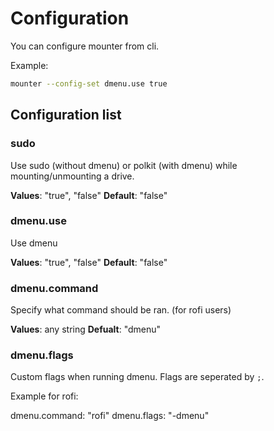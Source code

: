 # Configuration

You can configure mounter from cli.

Example:

```bash
mounter --config-set dmenu.use true
```

## Configuration list

### sudo
Use sudo (without dmenu) or polkit (with dmenu) while mounting/unmounting a drive.

**Values**: "true", "false"
**Default**: "false"

### dmenu.use
Use dmenu

**Values**: "true", "false"
**Default**: "false"

### dmenu.command
Specify what command should be ran. (for rofi users)

**Values**: any string
**Defualt**: "dmenu"

### dmenu.flags
Custom flags when running dmenu. Flags are seperated by `;`.

Example for rofi:

dmenu.command: "rofi"
dmenu.flags: "-dmenu"
